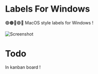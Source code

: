 # Labels For Windows
🟢🟠🔴🟣🔵 MacOS style labels for Windows !

![Screenshot](https://raw.githubusercontent.com/ogxd/labels-for-windows/master/demo/screenshot.png)

# Todo
In kanban board !